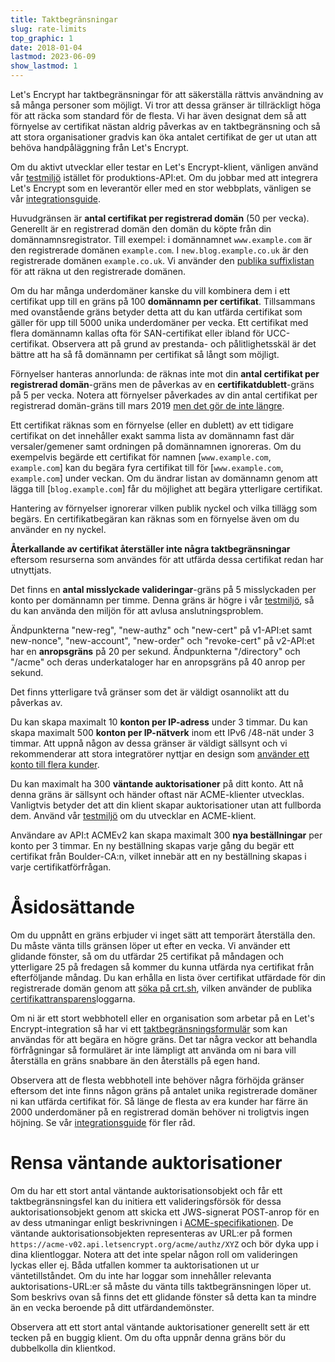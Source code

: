 ```yaml
---
title: Taktbegränsningar
slug: rate-limits
top_graphic: 1
date: 2018-01-04
lastmod: 2023-06-09
show_lastmod: 1
---
```



Let's Encrypt har taktbegränsningar för att säkerställa rättvis användning av
så många personer som möjligt. Vi tror att dessa gränser är tillräckligt höga
för att räcka som standard för de flesta. Vi har även designat dem så att
förnyelse av certifikat nästan aldrig påverkas av en taktbegränsning och så att
stora organisationer gradvis kan öka antalet certifikat de ger ut utan att
behöva handpåläggning från Let's Encrypt.

Om du aktivt utvecklar eller testar en Let's Encrypt-klient, vänligen använd
vår [testmiljö](/docs/staging-environment) istället för
produktions-API:et. Om du jobbar med att integrera Let's Encrypt som en
leverantör eller med en stor webbplats, vänligen se vår [integrationsguide](/docs/integration-guide).

Huvudgränsen är <a id="certificates-per-registered-domain"></a>**antal
certifikat per registrerad domän** (50 per vecka). Generellt är en registrerad
domän den domän du köpte från din domännamnsregistrator. Till exempel: i
domännamnet `www.example.com` är den registrerade domänen `example.com`. I
`new.blog.example.co.uk` är den registrerade domänen `example.co.uk`. Vi
använder den [publika suffixlistan](https://publicsuffix.org) för att räkna ut
den registrerade domänen.

Om du har många underdomäner kanske du vill kombinera dem i ett certifikat upp
till en gräns på 100 <a id="names-per-certificate"></a>**domännamn per
certifikat**. Tillsammans med ovanstående gräns betyder detta att du kan
utfärda certifikat som gäller för upp till 5000 unika underdomäner per vecka.
Ett certifikat med flera domännamn kallas ofta för SAN-certifikat eller ibland
för UCC-certifikat. Observera att på grund av prestanda- och pålitlighetsskäl
är det bättre att ha så få domännamn per certifikat så långt som möjligt.


Förnyelser hanteras annorlunda: de räknas inte mot din **antal certifikat per
registrerad domän**-gräns men de påverkas av en **certifikatdublett**-gräns på
5 per vecka. Notera att förnyelser påverkades av din antal certifikat per
registrerad domän-gräns till mars 2019 [men det gör de inte
längre](https://community.letsencrypt.org/t/rate-limits-fixing-certs-per-name-rate-limit-order-of-operations-gotcha/88189).

Ett certifikat räknas som en förnyelse (eller en dublett) av ett tidigare
certifikat on det innehåller exakt samma lista av domännamn fast där
versaler/gemener samt ordningen på domännamnen ignoreras. Om du exempelvis
begärde ett certifikat för namnen [`www.example.com`, `example.com`] kan du
begära fyra certifikat till för [`www.example.com`, `example.com`] under
veckan. Om du ändrar listan av domännamn genom att lägga till
[`blog.example.com`] får du möjlighet att begära ytterligare certifikat.

Hantering av förnyelser ignorerar vilken publik nyckel och vilka tillägg som
begärs. En certifikatbegäran kan räknas som en förnyelse även om du använder en
ny nyckel.

**Återkallande av certifikat återställer inte några taktbegränsningar**
eftersom resurserna som användes för att utfärda dessa certifikat redan har
utnyttjats.

Det finns en <a id="failed-validations"></a>**antal misslyckade
valideringar**-gräns på 5 misslyckaden per konto per domännamn per timme. Denna
gräns är högre i vår [testmiljö](/docs/staging-environment), så du
kan använda den miljön för att avlusa anslutningsproblem.

Ändpunkterna "new-reg", "new-authz" och "new-cert" på v1-API:et samt new-nonce",
"new-account", "new-order" och "revoke-cert" på v2-API:et har en <a
id="overall-requests"></a>**anropsgräns** på 20 per sekund. Ändpunkterna
"/directory" och "/acme" och deras underkataloger har en anropsgräns på 40 anrop
per sekund.

Det finns ytterligare två gränser som det är väldigt osannolikt att du påverkas av.

Du kan skapa maximalt 10 <a id="accounts-per-ip-address"></a>**konton per
IP-adress** under 3 timmar. Du kan skapa maximalt 500 **konton per IP-nätverk**
inom ett IPv6 /48-nät under 3 timmar. Att uppnå någon av dessa gränser är
väldigt sällsynt och vi rekommenderar att stora integratörer nyttjar en design
som [använder ett konto till flera kunder](/docs/integration-guide).

Du kan maximalt ha 300 <a id="pending-authorizations"></a>**väntande
auktorisationer** på ditt konto. Att nå denna gräns är sällsynt och händer
oftast när ACME-klienter utvecklas. Vanligtvis betyder det att din klient skapar
auktorisationer utan att fullborda dem. Använd vår [testmiljö](/docs/staging-environment) om du utvecklar en ACME-klient.

Användare av API:t ACMEv2 kan skapa maximalt 300 <a id="new-orders"></a>**nya
beställningar** per konto per 3 timmar. En ny beställning skapas varje gång du
begär ett certifikat från Boulder-CA:n, vilket innebär att en ny beställning
skapas i varje certifikatförfrågan.

# <a id="overrides"></a>Åsidosättande

Om du uppnått en gräns erbjuder vi inget sätt att temporärt återställa den. Du
måste vänta tills gränsen löper ut efter en vecka. Vi använder ett glidande
fönster, så om du utfärdar 25 certifikat på måndagen och ytterligare 25 på
fredagen så kommer du kunna utfärda nya certifikat från efterföljande måndag.
Du kan erhålla en lista över certifikat utfärdade för din registrerade domän
genom att [söka på crt.sh](https://crt.sh), vilken använder de publika
[certifikattransparens](https://www.certificate-transparency.org)loggarna.

Om ni är ett stort webbhotell eller en organisation som arbetar på en Let's
Encrypt-integration så har vi ett
[taktbegränsningsformulär](https://isrg.formstack.com/forms/rate_limit_adjustment_request) som kan
användas för att begära en högre gräns. Det tar några veckor att behandla
förfrågningar så formuläret är inte lämpligt att använda om ni bara vill
återställa en gräns snabbare än den återställs på egen hand.

Observera att de flesta webbhotell inte behöver några förhöjda gränser eftersom
det inte finns någon gräns på antalet unika registrerade domäner ni kan utfärda
certifikat för. Så länge de flesta av era kunder har färre än 2000 underdomäner
på en registrerad domän behöver ni troligtvis ingen höjning. Se vår
[integrationsguide](/docs/integration-guide) för fler råd.

# <a id="clearing-pending"></a>Rensa väntande auktorisationer

Om du har ett stort antal väntande auktorisationsobjekt och får ett
taktbegränsningsfel kan du initiera ett valideringsförsök för dessa
auktorisationsobjekt genom att skicka ett JWS-signerat POST-anrop för en av
dess utmaningar enligt beskrivningen i
[ACME-specifikationen](https://tools.ietf.org/html/rfc8555#section-7.5.1). De
väntande auktorisationsobjekten representeras av URL:er på formen
`https://acme-v02.api.letsencrypt.org/acme/authz/XYZ` och bör dyka upp i dina
klientloggar. Notera att det inte spelar någon roll om valideringen lyckas
eller ej. Båda utfallen kommer ta auktorisationen ut ur väntetillståndet. Om du
inte har loggar som innehåller relevanta auktorisations-URL:er så måste du
vänta tills taktbegränsningen löper ut. Som beskrivs ovan så finns det ett
glidande fönster så detta kan ta mindre än en vecka beroende på ditt
utfärdandemönster.

Observera att ett stort antal väntande auktorisationer generellt sett är ett
tecken på en buggig klient. Om du ofta uppnår denna gräns bör du dubbelkolla
din klientkod.
